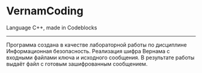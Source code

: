 # VernamCoding
Language C++, made in Codeblocks
***
Программа создана в качестве лабораторной работы по дисциплине Информационная безопасность. Реализация шифра Вернама с входными файлами ключа и исходного сообщения. В результате работы выдаёт файл с готовым зашифрованным сообщением.
